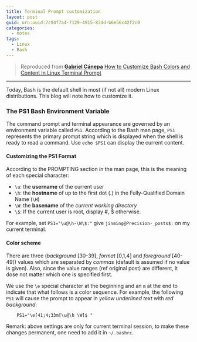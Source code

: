 ```yaml
---
title: Terminal Prompt customization
layout: post
guid: urn:uuid:7c94f7a4-7129-4915-83dd-b6e56c42f2c0
categories:
  - notes
tags:
  - Linux
  - Bash
---
```



> Reproduced from [**Gabriel Cánepa**](http://www.tecmint.com/author/gacanepa/) [How to Customize Bash Colors and Content in Linux Terminal Prompt](http://www.tecmint.com/customize-bash-colors-terminal-prompt-linux/)

---

Today, Bash is the default shell in most (if not all) modern Linux distributions. This blog will note how to customize it.

### The PS1 Bash Environment Variable
The command prompt and terminal appearance are governed by an environment variable called `PS1`. According to the Bash man page, 
`PS1` represents the primary prompt string which is displayed when the shell is ready to read a command. Use `echo $PS1` can display 
the current content.

#### Customizing the PS1 Format
According to the PROMPTING section in the man page, this is the meaning of each special character:

- `\u`: the **username** of the current user
- `\h`: the **hostname** of up to the first dot (.) in the Fully-Qualified Domain Name (`\H`)
- `\W`: the **basename** of the *current working directory*
- `\$`: If the current user is root, display #, \$ otherwise.

For example, set `PS1="\u@\h-\W\$:"` give `jinming@Precision-_posts$:` on my current terminal.

#### Color scheme
There are three (*background* [30-39], *format* [0,1,4] and *foreground* [40-49]) values which are separated by *commas* (default is assumed
if no value is given). Also, since the value ranges (ref original post) are different, it dose not matter which one is specified 
first.

We use the `\e` special character at the beginning and an `m` at the end to indicate that what follows is a color sequence. For example, 
the following `PS1` will cause the prompt to appear in *yellow underlined text* with *red background*:

```
    PS1="\e[41;4;33m[\u@\h \W]$ "
```

Remark: above settings are only for current terminal session, to make these changes permanent, one need to add it in `~/.bashrc`.
